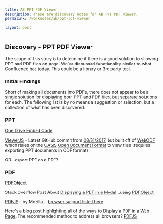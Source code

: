 ```yaml
---
title: AB PPT PDF Viewer
description: These are discovery notes for AB PPT PDF Viewer.
permalink: /worknotes/ab/ppt-pdf-viewer

layout: post
---
```


## Discovery - PPT PDF Viewer

The scope of this story is to determine if there is a good solution to showing PPT and PDF files on page. We’ve discussed functionality similar to what Confluence has today. This could be a library or 3rd party tool.

### Initial Findings

Short of making all documents into PDFs, there does not appear to be a single solution for displaying both PPT and PDF files, but separate solutions for each. The following list is by no means a suggestion or selection, but a collection of what has been discovered.

### PPT

[One Drive Embed Code](https://support.office.com/en-us/article/embed-a-presentation-in-a-web-page-or-blog-19668a1d-2299-4af3-91e1-ae57af723a60)

[ViewerJS](https://viewerjs.org/examples/) - Latest GitHub commit from [08/31/2017](https://github.com/webodf/ViewerJS/commit/5926843da6e1a5019372ff8ea9e73899c5d71e22), but built off of [WebODF](https://webodf.org/) which relies on the [OASIS](https://en.wikipedia.org/wiki/OASIS_(organization)) [Open Document Format](https://en.wikipedia.org/wiki/OpenDocument) to view files (requires exporting PPT documents in ODF format)

OR...export PPT as a PDF?

### PDF

[PDFObject](https://pdfobject.com)

Stack Overflow Post About [Displaying a PDF in a Modal](https://stackoverflow.com/questions/35286303/pdf-file-to-be-displayed-on-the-dialog-modal-via-bootstrap)...using [PDFObject](https://pdfobject.com)

[PDFJS](https://mozilla.github.io/pdf.js/) - by Mozilla... [browser support listed here](https://github.com/mozilla/pdf.js/wiki/Frequently-Asked-Questions#faq-support)

Here's a blog post highlighting all of the ways to [Display a PDF in a Web Page](http://jsgyan.blogspot.com/2017/12/how-to-display-pdf-in-html-web-page.html). The recommended method to address all browsers? [PDFJS](https://mozilla.github.io/pdf.js/)